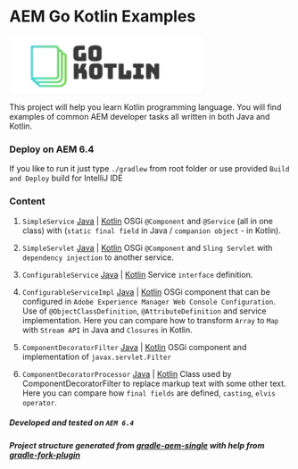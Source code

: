 # AEM Go Kotlin Examples

![logo](./src/resources/logo.png)

This project will help you learn Kotlin programming language. 
You will find examples of common AEM developer tasks all written in both Java and Kotlin.

### Deploy on AEM 6.4 

If you like to run it just type `./gradlew` from root folder or use provided `Build and Deploy` build for IntelliJ IDE

### Content

1. `SimpleService` 
[Java](/src/main/java/com/szokone/aem/gokotlin/java/service/SimpleService.java) 
|
[Kotlin](/src/main/kotlin/com/szokone/aem/gokotlin/kotlin/service/SimpleService.kt)
OSGi `@Component` and `@Service` (all in one class) with (`static final field` in Java / `companion object` - in Kotlin).

2. `SimpleServlet`
[Java](/src/main/java/com/szokone/aem/gokotlin/java/servlet/SimpleServlet.java) 
|
[Kotlin](/src/main/kotlin/com/szokone/aem/gokotlin/kotlin/servlet/SimpleServlet.kt)
OSGi `@Component` and `Sling Servlet` with `dependency injection` to another service.

3. `ConfigurableService`
[Java](/src/main/java/com/szokone/aem/gokotlin/java/service/ConfigurableService.java) 
|
[Kotlin](/src/main/kotlin/com/szokone/aem/gokotlin/kotlin/service/ConfigurableService.kt)
Service `interface` definition.

4. `ConfigurableServiceImpl`
[Java](/src/main/java/com/szokone/aem/gokotlin/java/service/impl/ConfigurableServiceImpl.java) 
|
[Kotlin](/src/main/kotlin/com/szokone/aem/gokotlin/kotlin/service/impl/ConfigurableServiceImpl.kt)
OSGi component that can be configured in `Adobe Experience Manager Web Console Configuration`.
Use of `@ObjectClassDefinition`, `@AttributeDefinition` and service implementation.
Here you can compare how to transform `Array` to `Map` with `Stream API` in Java and `Closures` in Kotlin.

5. `ComponentDecoratorFilter`
[Java](/src/main/java/com/szokone/aem/gokotlin/java/filter/ComponentDecoratorFilter.java) 
|
[Kotlin](/src/main/kotlin/com/szokone/aem/gokotlin/kotlin/service/filter/ComponentDecoratorFilter.kt)
OSGi component and implementation of `javax.servlet.Filter`

6. `ComponentDecoratorProcessor`
[Java](/src/main/java/com/szokone/aem/gokotlin/java/filter/ComponentDecoratorProcessor.java) 
|
[Kotlin](/src/main/kotlin/com/szokone/aem/gokotlin/kotlin/service/filter/ComponentDecoratorProcessor.kt)
Class used by ComponentDecoratorFilter to replace markup text with some other text. 
Here you can compare how `final fields` are defined, `casting`, `elvis operator`.

##### Developed and tested on `AEM 6.4`

##### Project structure generated from [gradle-aem-single](https://github.com/Cognifide/gradle-aem-single) with help from [gradle-fork-plugin](https://github.com/neva-dev/gradle-fork-plugin)
